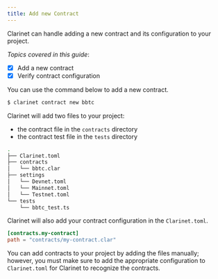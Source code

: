 ```yaml
---
title: Add new Contract
---
```


Clarinet can handle adding a new contract and its configuration to your project.

*Topics covered in this guide*:

- [x] Add a new contract
- [x] Verify contract configuration

You can use the command below to add a new contract.

```bash
$ clarinet contract new bbtc
```

Clarinet will add two files to your project:
- the contract file in the `contracts` directory
- the contract test file in the `tests` directory

```bash
.
├── Clarinet.toml
├── contracts
│   └── bbtc.clar
├── settings
│   └── Devnet.toml
│   └── Mainnet.toml
│   └── Testnet.toml
└── tests
    └── bbtc_test.ts
```

Clarinet will also add your contract configuration in the `Clarinet.toml`.

```toml
[contracts.my-contract]
path = "contracts/my-contract.clar"
```

You can add contracts to your project by adding the files manually; however, you must make sure to add the appropriate configuration
to `Clarinet.toml` for Clarinet to recognize the contracts.

